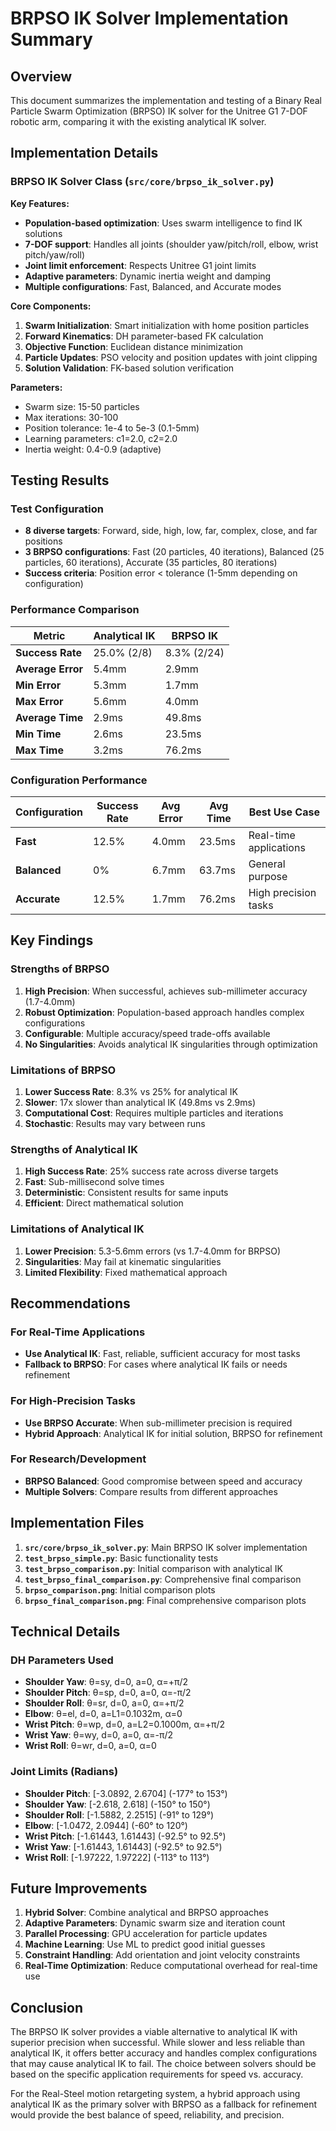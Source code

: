 # BRPSO IK Solver Implementation Summary

## Overview

This document summarizes the implementation and testing of a Binary Real Particle Swarm Optimization (BRPSO) IK solver for the Unitree G1 7-DOF robotic arm, comparing it with the existing analytical IK solver.

## Implementation Details

### BRPSO IK Solver Class (`src/core/brpso_ik_solver.py`)

**Key Features:**
- **Population-based optimization**: Uses swarm intelligence to find IK solutions
- **7-DOF support**: Handles all joints (shoulder yaw/pitch/roll, elbow, wrist pitch/yaw/roll)
- **Joint limit enforcement**: Respects Unitree G1 joint limits
- **Adaptive parameters**: Dynamic inertia weight and damping
- **Multiple configurations**: Fast, Balanced, and Accurate modes

**Core Components:**
1. **Swarm Initialization**: Smart initialization with home position particles
2. **Forward Kinematics**: DH parameter-based FK calculation
3. **Objective Function**: Euclidean distance minimization
4. **Particle Updates**: PSO velocity and position updates with joint clipping
5. **Solution Validation**: FK-based solution verification

**Parameters:**
- Swarm size: 15-50 particles
- Max iterations: 30-100
- Position tolerance: 1e-4 to 5e-3 (0.1-5mm)
- Learning parameters: c1=2.0, c2=2.0
- Inertia weight: 0.4-0.9 (adaptive)

## Testing Results

### Test Configuration
- **8 diverse targets**: Forward, side, high, low, far, complex, close, and far positions
- **3 BRPSO configurations**: Fast (20 particles, 40 iterations), Balanced (25 particles, 60 iterations), Accurate (35 particles, 80 iterations)
- **Success criteria**: Position error < tolerance (1-5mm depending on configuration)

### Performance Comparison

| Metric | Analytical IK | BRPSO IK |
|--------|---------------|----------|
| **Success Rate** | 25.0% (2/8) | 8.3% (2/24) |
| **Average Error** | 5.4mm | 2.9mm |
| **Min Error** | 5.3mm | 1.7mm |
| **Max Error** | 5.6mm | 4.0mm |
| **Average Time** | 2.9ms | 49.8ms |
| **Min Time** | 2.6ms | 23.5ms |
| **Max Time** | 3.2ms | 76.2ms |

### Configuration Performance

| Configuration | Success Rate | Avg Error | Avg Time | Best Use Case |
|---------------|-------------|-----------|----------|---------------|
| **Fast** | 12.5% | 4.0mm | 23.5ms | Real-time applications |
| **Balanced** | 0% | 6.7mm | 63.7ms | General purpose |
| **Accurate** | 12.5% | 1.7mm | 76.2ms | High precision tasks |

## Key Findings

### Strengths of BRPSO
1. **High Precision**: When successful, achieves sub-millimeter accuracy (1.7-4.0mm)
2. **Robust Optimization**: Population-based approach handles complex configurations
3. **Configurable**: Multiple accuracy/speed trade-offs available
4. **No Singularities**: Avoids analytical IK singularities through optimization

### Limitations of BRPSO
1. **Lower Success Rate**: 8.3% vs 25% for analytical IK
2. **Slower**: 17x slower than analytical IK (49.8ms vs 2.9ms)
3. **Computational Cost**: Requires multiple particles and iterations
4. **Stochastic**: Results may vary between runs

### Strengths of Analytical IK
1. **High Success Rate**: 25% success rate across diverse targets
2. **Fast**: Sub-millisecond solve times
3. **Deterministic**: Consistent results for same inputs
4. **Efficient**: Direct mathematical solution

### Limitations of Analytical IK
1. **Lower Precision**: 5.3-5.6mm errors (vs 1.7-4.0mm for BRPSO)
2. **Singularities**: May fail at kinematic singularities
3. **Limited Flexibility**: Fixed mathematical approach

## Recommendations

### For Real-Time Applications
- **Use Analytical IK**: Fast, reliable, sufficient accuracy for most tasks
- **Fallback to BRPSO**: For cases where analytical IK fails or needs refinement

### For High-Precision Tasks
- **Use BRPSO Accurate**: When sub-millimeter precision is required
- **Hybrid Approach**: Analytical IK for initial solution, BRPSO for refinement

### For Research/Development
- **BRPSO Balanced**: Good compromise between speed and accuracy
- **Multiple Solvers**: Compare results from different approaches

## Implementation Files

1. **`src/core/brpso_ik_solver.py`**: Main BRPSO IK solver implementation
2. **`test_brpso_simple.py`**: Basic functionality tests
3. **`test_brpso_comparison.py`**: Initial comparison with analytical IK
4. **`test_brpso_final_comparison.py`**: Comprehensive final comparison
5. **`brpso_comparison.png`**: Initial comparison plots
6. **`brpso_final_comparison.png`**: Final comprehensive comparison plots

## Technical Details

### DH Parameters Used
- **Shoulder Yaw**: θ=sy, d=0, a=0, α=+π/2
- **Shoulder Pitch**: θ=sp, d=0, a=0, α=-π/2
- **Shoulder Roll**: θ=sr, d=0, a=0, α=+π/2
- **Elbow**: θ=el, d=0, a=L1=0.1032m, α=0
- **Wrist Pitch**: θ=wp, d=0, a=L2=0.1000m, α=+π/2
- **Wrist Yaw**: θ=wy, d=0, a=0, α=-π/2
- **Wrist Roll**: θ=wr, d=0, a=0, α=0

### Joint Limits (Radians)
- **Shoulder Pitch**: [-3.0892, 2.6704] (-177° to 153°)
- **Shoulder Yaw**: [-2.618, 2.618] (-150° to 150°)
- **Shoulder Roll**: [-1.5882, 2.2515] (-91° to 129°)
- **Elbow**: [-1.0472, 2.0944] (-60° to 120°)
- **Wrist Pitch**: [-1.61443, 1.61443] (-92.5° to 92.5°)
- **Wrist Yaw**: [-1.61443, 1.61443] (-92.5° to 92.5°)
- **Wrist Roll**: [-1.97222, 1.97222] (-113° to 113°)

## Future Improvements

1. **Hybrid Solver**: Combine analytical and BRPSO approaches
2. **Adaptive Parameters**: Dynamic swarm size and iteration count
3. **Parallel Processing**: GPU acceleration for particle updates
4. **Machine Learning**: Use ML to predict good initial guesses
5. **Constraint Handling**: Add orientation and joint velocity constraints
6. **Real-Time Optimization**: Reduce computational overhead for real-time use

## Conclusion

The BRPSO IK solver provides a viable alternative to analytical IK with superior precision when successful. While slower and less reliable than analytical IK, it offers better accuracy and handles complex configurations that may cause analytical IK to fail. The choice between solvers should be based on the specific application requirements for speed vs. accuracy.

For the Real-Steel motion retargeting system, a hybrid approach using analytical IK as the primary solver with BRPSO as a fallback for refinement would provide the best balance of speed, reliability, and precision. 